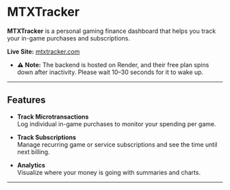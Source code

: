 # MTXTracker 
**MTXTracker** is a personal gaming finance dashboard that helps you track your in-game purchases and subscriptions.

 **Live Site:** [mtxtracker.com](https://mtxtracker.com/)
- **⚠️ Note:**
  The backend is hosted on Render, and their free plan spins down after inactivity. Please wait 10–30 seconds for it to wake up.
---

##  Features
- **Track Microtransactions**  
  Log individual in-game purchases to monitor your spending per game.

- **Track Subscriptions**  
  Manage recurring game or service subscriptions and see the  time until next billing.

- **Analytics**  
  Visualize where your money is going with summaries and charts.

---
